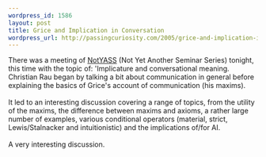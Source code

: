 ```yaml
--- 
wordpress_id: 1586
layout: post
title: Grice and Implication in Conversation
wordpress_url: http://passingcuriosity.com/2005/grice-and-implication-in-conversation/
---
```

There was a meeting of <a href="http://rsise.anu.edu.au/~jon/NotYASS">NotYASS</a> (Not Yet Another Seminar Series) tonight, this time with the topic of: 'Implicature and conversational meaning. Christian Rau began by talking a bit about communication in general before explaining the basics of Grice's account of communication (his maxims).<br /><br />It led to an interesting discussion covering a range of topics, from the utility of the maxims, the difference between maxims and axioms, a rather large number of examples, various conditional operators (material, strict, Lewis/Stalnacker and intuitionistic) and the implications of/for AI.<br /><br />A very interesting discussion.
